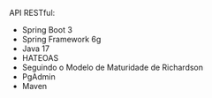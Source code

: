 API RESTful:

* Spring Boot 3
* Spring Framework 6g
* Java 17
* HATEOAS
* Seguindo o Modelo de Maturidade de Richardson
* PgAdmin
* Maven